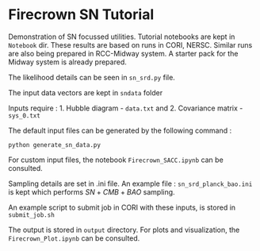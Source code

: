 # Firecrown SN Tutorial

Demonstration of SN focussed utilities. Tutorial notebooks are kept in `Notebook` dir. These results are based on runs in CORI, NERSC. Similar runs are also being prepared in RCC-Midway system. A starter pack for the Midway system is already prepared. 

The likelihood details can be seen in `sn_srd.py` file. 

The input data vectors are kept in `sndata` folder

Inputs require : 1. Hubble diagram - `data.txt` and 2. Covariance matrix - `sys_0.txt` 

The default input files can be generated by the following command : 

`python generate_sn_data.py`

For custom input files, the notebook `Firecrown_SACC.ipynb` can be consulted. 

Sampling details are set in .ini file. An example file : `sn_srd_planck_bao.ini` is kept which performs $SN+CMB+BAO$ sampling.

An example script to submit job in CORI with these inputs, is stored in `submit_job.sh`

The output is stored in `output` directory. For plots and visualization, the `Firecrown_Plot.ipynb` can be consulted. 
